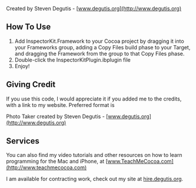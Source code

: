 Created by Steven Degutis - [www.degutis.org](http://www.degutis.org)

## How To Use

1. Add InspectorKit.Framework to your Cocoa project by dragging it into your Frameworks group, adding a Copy Files build phase to your Target, and dragging the Framework from the group to that Copy Files phase.
2. Double-click the InspectorKitPlugin.ibplugin file
3. Enjoy!

## Giving Credit

If you use this code, I would appreciate it if you added me to the credits, with a link to my website. Preferred format is

Photo Taker created by Steven Degutis - [www.degutis.org](http://www.degutis.org)

## Services

You can also find my video tutorials and other resources on how to learn programming for the Mac and iPhone, at [www.TeachMeCocoa.com](http://www.teachmecocoa.com)

I am available for contracting work, check out my site at [hire.degutis.org](http://hire.degutis.org).
